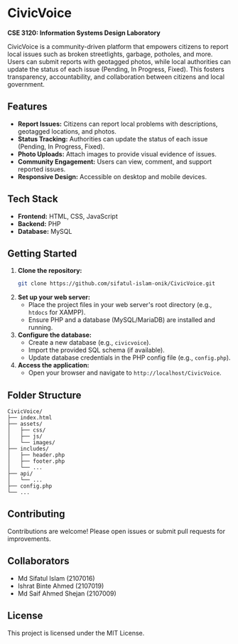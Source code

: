 
# CivicVoice

**CSE 3120: Information Systems Design Laboratory**

CivicVoice is a community-driven platform that empowers citizens to report local issues such as broken streetlights, garbage, potholes, and more. Users can submit reports with geotagged photos, while local authorities can update the status of each issue (Pending, In Progress, Fixed). This fosters transparency, accountability, and collaboration between citizens and local government.

## Features
- **Report Issues:** Citizens can report local problems with descriptions, geotagged locations, and photos.
- **Status Tracking:** Authorities can update the status of each issue (Pending, In Progress, Fixed).
- **Photo Uploads:** Attach images to provide visual evidence of issues.
- **Community Engagement:** Users can view, comment, and support reported issues.
- **Responsive Design:** Accessible on desktop and mobile devices.

## Tech Stack
- **Frontend:** HTML, CSS, JavaScript
- **Backend:** PHP
- **Database:** MySQL

## Getting Started
1. **Clone the repository:**
   ```sh
   git clone https://github.com/sifatul-islam-onik/CivicVoice.git
   ```
2. **Set up your web server:**
   - Place the project files in your web server's root directory (e.g., `htdocs` for XAMPP).
   - Ensure PHP and a database (MySQL/MariaDB) are installed and running.
3. **Configure the database:**
   - Create a new database (e.g., `civicvoice`).
   - Import the provided SQL schema (if available).
   - Update database credentials in the PHP config file (e.g., `config.php`).
4. **Access the application:**
   - Open your browser and navigate to `http://localhost/CivicVoice`.

## Folder Structure
```
CivicVoice/
├── index.html
├── assets/
│   ├── css/
│   ├── js/
│   └── images/
├── includes/
│   ├── header.php
│   ├── footer.php
│   └── ...
├── api/
│   └── ...
├── config.php
└── ...
```

## Contributing
Contributions are welcome! Please open issues or submit pull requests for improvements.


## Collaborators
- Md Sifatul Islam (2107016)
- Ishrat Binte Ahmed (2107019)
- Md Saif Ahmed Shejan (2107009)

## License
This project is licensed under the MIT License.

